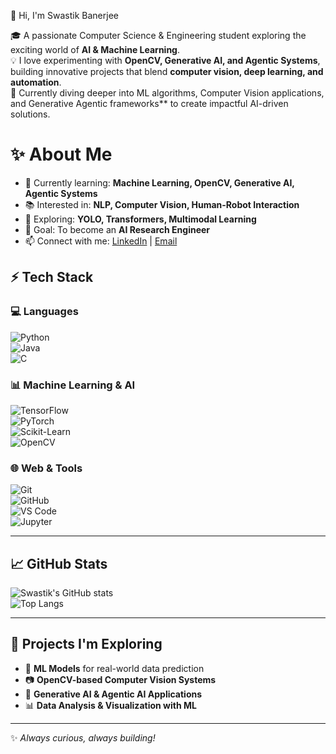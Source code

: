 👋 Hi, I'm Swastik Banerjee  

🎓 A passionate Computer Science & Engineering student exploring the exciting world of **AI & Machine Learning**.  
💡 I love experimenting with **OpenCV, Generative AI, and Agentic Systems**, building innovative projects that blend **computer vision, deep learning, and automation**.  
🚀 Currently diving deeper into ML algorithms, Computer Vision applications, and Generative Agentic frameworks** to create impactful AI-driven solutions.  

# ✨ About Me  
- 🔭 Currently learning: **Machine Learning, OpenCV, Generative AI, Agentic Systems**  
- 📚 Interested in: **NLP, Computer Vision, Human-Robot Interaction**  
- 🤖 Exploring: **YOLO, Transformers, Multimodal Learning**  
- 🎯 Goal: To become an **AI Research Engineer**  
- 📫 Connect with me: [LinkedIn](https://linkedin.com) | [Email](mailto:youremail@example.com)  


## ⚡ Tech Stack
### 💻 Languages
![Python](https://img.shields.io/badge/Python-3776AB?style=for-the-badge&logo=python&logoColor=white)  
![Java](https://img.shields.io/badge/Java-ED8B00?style=for-the-badge&logo=openjdk&logoColor=white)  
![C](https://img.shields.io/badge/C-00599C?style=for-the-badge&logo=c&logoColor=white)  

### 📊 Machine Learning & AI
![TensorFlow](https://img.shields.io/badge/TensorFlow-FF6F00?style=for-the-badge&logo=tensorflow&logoColor=white)  
![PyTorch](https://img.shields.io/badge/PyTorch-EE4C2C?style=for-the-badge&logo=pytorch&logoColor=white)  
![Scikit-Learn](https://img.shields.io/badge/Scikit--Learn-F7931E?style=for-the-badge&logo=scikit-learn&logoColor=white)  
![OpenCV](https://img.shields.io/badge/OpenCV-27338e?style=for-the-badge&logo=opencv&logoColor=white)  

### 🌐 Web & Tools
![Git](https://img.shields.io/badge/Git-F05033?style=for-the-badge&logo=git&logoColor=white)  
![GitHub](https://img.shields.io/badge/GitHub-181717?style=for-the-badge&logo=github&logoColor=white)  
![VS Code](https://img.shields.io/badge/VS%20Code-0078d7?style=for-the-badge&logo=visual-studio-code&logoColor=white)  
![Jupyter](https://img.shields.io/badge/Jupyter-F37626?style=for-the-badge&logo=jupyter&logoColor=white)  

---

## 📈 GitHub Stats
![Swastik's GitHub stats](https://github-readme-stats.vercel.app/api?username=swastik19&show_icons=true&theme=radical)  
![Top Langs](https://github-readme-stats.vercel.app/api/top-langs/?username=swastik19&layout=compact&theme=radical)  

---

## 🚀 Projects I'm Exploring
- 🧠 **ML Models** for real-world data prediction  
- 📷 **OpenCV-based Computer Vision Systems**  
- 🤖 **Generative AI & Agentic AI Applications**  
- 📊 **Data Analysis & Visualization with ML**  

---

✨ *Always curious, always building!*  

